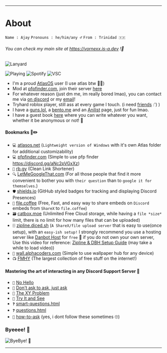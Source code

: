 ***
# About

`Name : Ajay`
`Pronouns : he/him/any ♂️`
`From : Trinidad 🇹🇹` 
     

###### You can check my main site at   https://vornexx.is-a.dev !💝

![Lanyard](https://lanyard.cnrad.dev/api/1149438819834269856?bg=1c1c1c&amp;borderRadius=25px)

![Playing](https://api.statusbadges.me/badge/playing/1149438819834269856?simple=true&style=for-the-badge&color=1c1c1c)
![Spotify](https://api.statusbadges.me/badge/spotify/1149438819834269856?simple=true&style=for-the-badge&color=1c1c1c)
![VSC](https://api.statusbadges.me/badge/vscode/1149438819834269856?simple=true&style=for-the-badge&color=1c1c1c)
- I'm a proud [AtlasOS](https://atlasos.net) user (I use atlas btw 🧑‍💻)
- Mod at [pfpfinder.com](https://pfpfinder.com), join their server [here](https://discord.gg/aNc2pVGxXz)
- For whatever reason (just dm me, im really bored lmao), you can contact me via [on discord](https://discord.com/users/1149438819834269856) or my [email](mailto:ajay.ramnath@courvix.com)!
- Tryhard roblox player, still ass at every game I touch. (i need [friends](https://www.roblox.com/users/1016710675) :') )
- I have a [guns.lol](https://guns.lol/vornexx), a [bento.me](https://bento.me/vornexx) and an [Anilist](https://anilist.co/user/vornexx) page, just for fun lmao.
- I  have a guest book [here](https://vornexx.123guestbook.com/) where you can write whatever you want, whether it be anonymous or not! 💖


#### Bookmarks 📕✏️

- `💻` [atlasos.net](https://atlasos.net) (`Lightweight version of Windows` with it's own Atlas folder for additional customizability)
- `💻` [pfpfinder.com](https://pfpfinder.com) (Simple to use pfp finder https://discord.gg/aNc2pVGxXz)
- `🔗` [rb.gy](https://rb.gy) (Clean Link Shortener)
- `🔍` [LetMeGoogleThat.com](https://letmegooglethat.com) (For all those people that find it more convenient to bother you with `their question` than to `google it for themselves`.)
- `🛡️` [shields.io](https://shields.io) (GitHub styled badges for tracking and displaying Discord Presences)
- `🏪` [file.coffee](https://file.coffee)  (Free, Fast, and easy way to share embeds on `Discord` embeds from `ShareX` to `file.coffee`)
- `🗃️` [catbox.moe](https://catbox.moe) (Unlimited Free Cloud storage, while having a `file *size*` limit, there is no limit for how many files that can be uploaded)
- `🗄️` [zipline.diced.sh](https://zipline.diced.sh) (`A ShareX/file upload server` that is easy to use(once setup), with an `easy-ish setup!` I strongly recommend you use a hosting server like [Danbot Host](https://danbot.host/) for `free` 🤑 if you do not own your own server, Use this video for reference: [Zipline & DBH Setup Guide](https://cdn-vornexx.vercel.app/ZiplinexDBH%20setup.mp4) (may take a while to load video))
- `🧱` [wall.alphacoders.com](https://wall.alphacoders.com) (Simple to use wallpaper hub for any device)
- `📺` [FMHY](https://fmhy.net) (The largest collection of free stuff on the internet!)


#### Mastering the art of interacting in any Discord Support Server 🛂

- `👋` [No Hello](https://nohello.net)
- `🚫` [Don't ask to ask, just ask](https://dontasktoask.com)
- `🧠` [The XY Problem](https://xyproblem.info)
- `🙈` [Try It and See](https://tryitands.ee)
- `❓` [smart-questions.html](http://catb.org/~esr/faqs/smart-questions.html)
- `❓` [questions.html](http://php.earth/questions.html)
- `🧠` [how-to-ask](http://stackoverflow.com/help/how-to-ask)
(yes, i dont follow these sometimes 🙄)


### Byeeee! 🌊
![ByeBye! 💖](https://c.tenor.com/NjsosaK61UIAAAAC/tenor.gif)


***